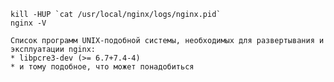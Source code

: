 <!-- -*- coding: utf-8; -*- -->

    kill -HUP `cat /usr/local/nginx/logs/nginx.pid`
    nginx -V

    Список программ UNIX-подобной системы, необходимых для развертывания и
    эксплуатации nginx:
    * libpcre3-dev (>= 6.7+7.4-4)
    * и тому подобное, что может понадобиться
